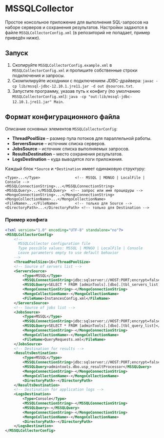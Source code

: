 # MSSQLCollector

Простое консольное приложение для выполнения SQL-запросов на наборе серверов
и сохранения результатов. Настройки задаются в файле `MSSQLCollectorConfig.xml`
(в репозиторий не попадает, пример приведён ниже).

## Запуск
1. Скопируйте `MSSQLCollectorConfig.example.xml` в `MSSQLCollectorConfig.xml` и
   пропишите собственные строки подключения и запросы.
2. Скомпилируйте исходники с подключением JDBC-драйвера:
   `javac -cp lib/mssql-jdbc-12.10.1.jre11.jar -d out @sources.txt`.
3. Запустите программу, указав путь к конфигу (по умолчанию
   `MSSQLCollectorConfig.xml`):
   `java -cp "out:lib/mssql-jdbc-12.10.1.jre11.jar" Main`.

## Формат конфигурационного файла
Описание основных элементов `MSSQLCollectorConfig`:

- **ThreadPoolSize** – размер пула потоков для параллельной работы.
- **ServersSource** – источник списка серверов.
- **JobsSource** – источник списка выполняемых запросов.
- **ResultsDestination** – место сохранения результатов.
- **LogsDestination** – куда выводятся логи приложения.

Каждый блок `*Source` и `*Destination` имеет одинаковую структуру:

```
<Type>...</Type>                <!-- MSSQL | MONGO | LocalFile | Console -->
<MSSQLConnectionString>...</MSSQLConnectionString>
<MSSQLQuery>...</MSSQLQuery>  <!-- запрос или имя процедуры -->
<MongoConnectionString>...</MongoConnectionString>
<MongoCollectionName>...</MongoCollectionName>
<FileName>...</FileName>        <!-- только для Source -->
<DirectoryPath>...</DirectoryPath> <!-- только для Destination -->
```

### Пример конфига
```xml
<?xml version="1.0" encoding="UTF-8" standalone="no"?>
<MSSQLCollectorConfig>
    <!--
      MSSQLCollector configuration file
      Type possible values: MSSQL | MONGO | LocalFile | Console
      Leave parameters empty to use default behavior
    -->
    <ThreadPoolSize>16</ThreadPoolSize>
    <!-- Source of servers list -->
    <ServersSource>
        <Type>MSSQL</Type>
        <MSSQLConnectionString>jdbc:sqlserver://HOST:PORT;encrypt=false;trustServerCertificate=true;user=USER;password=PASS</MSSQLConnectionString>
        <MSSQLQuery>SELECT * FROM [adminTools].[dbo].[tbl_servers_list]</MSSQLQuery>
        <MongoConnectionString>-</MongoConnectionString>
        <MongoCollectionName>-</MongoCollectionName>
        <FileName>InstancesConfig.xml</FileName>
    </ServersSource>
    <!-- Source of jobs list -->
    <JobsSource>
        <Type>MSSQL</Type>
        <MSSQLConnectionString>jdbc:sqlserver://HOST:PORT;encrypt=false;trustServerCertificate=true;user=USER;password=PASS</MSSQLConnectionString>
        <MSSQLQuery>SELECT * FROM [adminTools].[dbo].[tbl_query_list]</MSSQLQuery>
        <MongoConnectionString>-</MongoConnectionString>
        <MongoCollectionName>-</MongoCollectionName>
        <FileName>QueryRequests.xml</FileName>
    </JobsSource>
    <!-- Destination for results -->
    <ResultsDestination>
        <Type>MSSQL</Type>
        <MSSQLConnectionString>jdbc:sqlserver://HOST:PORT;encrypt=false;trustServerCertificate=true;user=USER;password=PASS</MSSQLConnectionString>
        <MSSQLQuery>admintools.dbo.usp_resultProcessor</MSSQLQuery>
        <MongoConnectionString>-</MongoConnectionString>
        <MongoCollectionName>-</MongoCollectionName>
        <DirectoryPath>-</DirectoryPath>
    </ResultsDestination>
    <!-- Destination for application logs -->
    <LogsDestination>
        <Type>Console</Type>
        <MSSQLConnectionString>-</MSSQLConnectionString>
        <MSSQLQuery>-</MSSQLQuery>
        <MongoConnectionString>-</MongoConnectionString>
        <MongoCollectionName>-</MongoCollectionName>
        <DirectoryPath>-</DirectoryPath>
    </LogsDestination>
</MSSQLCollectorConfig>
```
